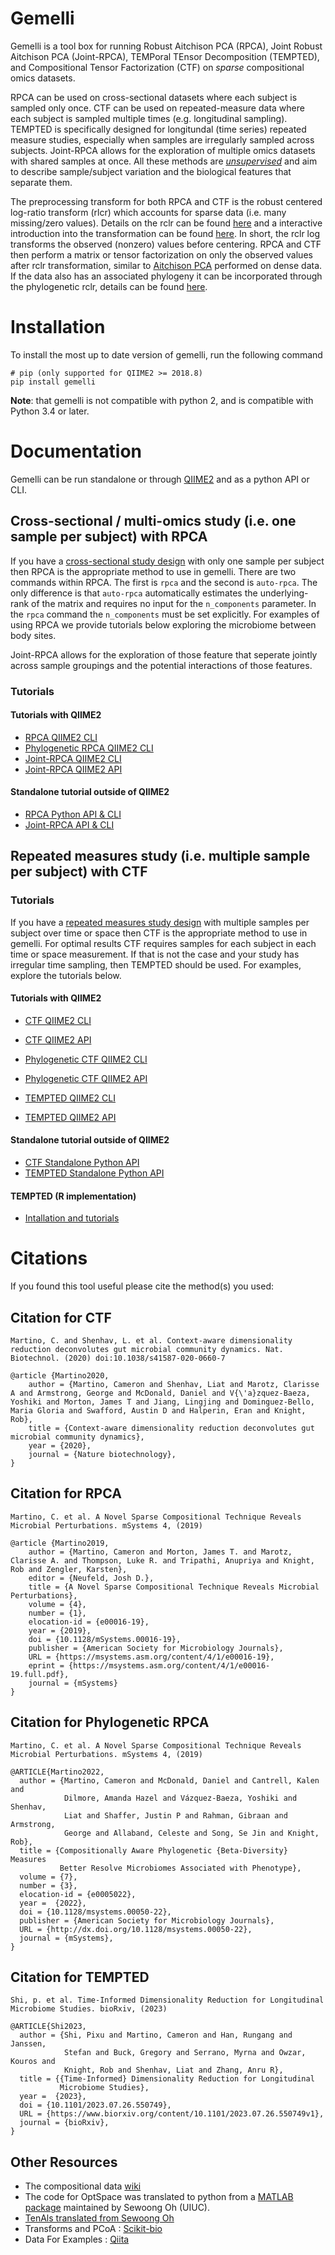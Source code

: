 
# Gemelli

Gemelli is a tool box for running Robust Aitchison PCA (RPCA), Joint Robust Aitchison PCA (Joint-RPCA), TEMPoral TEnsor Decomposition (TEMPTED), and Compositional Tensor Factorization (CTF) on _sparse_ compositional omics datasets.

RPCA can be used on cross-sectional datasets where each subject is sampled only once. CTF can be used on repeated-measure data where each subject is sampled multiple times (e.g. longitudinal sampling). TEMPTED is specifically designed for longitundal (time series) repeated measure studies, especially when samples are irregularly sampled across subjects. Joint-RPCA allows for the exploration of multiple omics datasets with shared samples at once. All these methods are [_unsupervised_](https://en.wikipedia.org/wiki/Unsupervised_learning) and aim to describe sample/subject variation and the biological features that separate them.

The preprocessing transform for both RPCA and CTF is the robust centered log-ratio transform (rlcr) which accounts for sparse data (i.e. many missing/zero values). Details on the rclr can be found [here](https://msystems.asm.org/content/4/1/e00016-19) and a interactive introduction into the transformation can be found [here](https://github.com/biocore/gemelli/blob/master/ipynb/tutorials/introduction.ipynb). In short, the rclr log transforms the observed (nonzero) values before centering. RPCA and CTF then perform a matrix or tensor factorization on only the observed values after rclr transformation, similar to [Aitchison PCA](https://academic.oup.com/biomet/article-abstract/70/1/57/240898?redirectedFrom=fulltext) performed on dense data. If the data also has an associated phylogeny it can be incorporated through the phylogenetic rclr, details can be found [here](https://github.com/biocore/gemelli/blob/master/ipynb/tutorials/Phylogenetic-RPCA-moving-pictures.ipynb).

# Installation

To install the most up to date version of gemelli, run the following command

    # pip (only supported for QIIME2 >= 2018.8)
    pip install gemelli

**Note**: that gemelli is not compatible with python 2, and is compatible with Python 3.4 or later. 

# Documentation

Gemelli can be run standalone or through [QIIME2](https://qiime2.org/) and as a python API or CLI. 

## Cross-sectional / multi-omics study (i.e. one sample per subject) with RPCA

If you have a [cross-sectional study design](https://en.wikipedia.org/wiki/Cross-sectional_study) with only one sample per subject then RPCA is the appropriate method to use in gemelli.  There are two commands within RPCA. The first is `rpca` and the second is `auto-rpca`. The only difference is that `auto-rpca` automatically estimates the underlying-rank of the matrix and requires no input for the `n_components` parameter. In the `rpca` command the `n_components` must be set explicitly. For examples of using RPCA we provide tutorials below exploring the microbiome between body sites.

Joint-RPCA allows for the exploration of those feature that seperate jointly across sample groupings and the potential interactions of those features.  

### Tutorials

#### Tutorials with QIIME2

* [RPCA QIIME2 CLI](https://github.com/biocore/gemelli/blob/master/ipynb/tutorials/RPCA-moving-pictures.ipynb)
* [Phylogenetic RPCA QIIME2 CLI](https://github.com/biocore/gemelli/blob/master/ipynb/tutorials/Phylogenetic-RPCA-moving-pictures.ipynb)
* [Joint-RPCA QIIME2 CLI](https://github.com/biocore/gemelli/blob/master/ipynb/tutorials/Joint-RPCA-QIIME2-CLI.ipynb)
* [Joint-RPCA QIIME2 API](https://github.com/biocore/gemelli/blob/master/ipynb/tutorials/Joint-RPCA-QIIME2-API.ipynb)


#### Standalone tutorial outside of QIIME2

* [RPCA Python API & CLI](https://github.com/biocore/gemelli/blob/master/ipynb/tutorials/RPCA-moving-pictures-standalone-cli-and-api.ipynb)
* [Joint-RPCA API & CLI](https://github.com/biocore/gemelli/blob/master/ipynb/tutorials/Joint-RPCA-CLI-API.ipynb)

## Repeated measures study (i.e. multiple sample per subject) with CTF

### Tutorials

If you have a [repeated measures study design](https://en.wikipedia.org/wiki/Repeated_measures_design) with multiple samples per subject over time or space then CTF is the appropriate method to use in gemelli. For optimal results CTF requires samples for each subject in each time or space measurement. If that is not the case and your study has irregular time sampling, then TEMPTED should be used. For examples, explore the tutorials below.

#### Tutorials with QIIME2

* [CTF QIIME2 CLI](https://github.com/biocore/gemelli/blob/master/ipynb/tutorials/IBD-Tutorial-QIIME2-CLI.md)
* [CTF QIIME2 API](https://github.com/biocore/gemelli/blob/master/ipynb/tutorials/IBD-Tutorial-QIIME2-API.ipynb)
* [Phylogenetic CTF QIIME2 CLI](https://github.com/biocore/gemelli/blob/master/ipynb/tutorials/Phylogenetic-IBD-Tutorial-QIIME2-CLI.ipynb)
* [Phylogenetic CTF QIIME2 API](https://github.com/biocore/gemelli/blob/master/ipynb/tutorials/Phylogenetic-IBD-Tutorial-QIIME2-API.ipynb)

* [TEMPTED QIIME2 CLI](TODO)
* [TEMPTED QIIME2 API](TODO)


#### Standalone tutorial outside of QIIME2

* [CTF Standalone Python API](https://github.com/biocore/gemelli/blob/master/ipynb/tutorials/IBD-Tutorial-standalone-API.ipynb)
* [TEMPTED Standalone Python API](TODO)

#### TEMPTED (R implementation) 

* [Intallation and tutorials](https://github.com/pixushi/tempted)

# Citations

If you found this tool useful please cite the method(s) you used:

## Citation for CTF

```
Martino, C. and Shenhav, L. et al. Context-aware dimensionality reduction deconvolutes gut microbial community dynamics. Nat. Biotechnol. (2020) doi:10.1038/s41587-020-0660-7
```

```
@article {Martino2020,
	author = {Martino, Cameron and Shenhav, Liat and Marotz, Clarisse A and Armstrong, George and McDonald, Daniel and V{\'a}zquez-Baeza, Yoshiki and Morton, James T and Jiang, Lingjing and Dominguez-Bello, Maria Gloria and Swafford, Austin D and Halperin, Eran and Knight, Rob},
	title = {Context-aware dimensionality reduction deconvolutes gut microbial community dynamics},
	year = {2020},
	journal = {Nature biotechnology},
}
```


## Citation for RPCA

```
Martino, C. et al. A Novel Sparse Compositional Technique Reveals Microbial Perturbations. mSystems 4, (2019)
```

```
@article {Martino2019,
	author = {Martino, Cameron and Morton, James T. and Marotz, Clarisse A. and Thompson, Luke R. and Tripathi, Anupriya and Knight, Rob and Zengler, Karsten},
	editor = {Neufeld, Josh D.},
	title = {A Novel Sparse Compositional Technique Reveals Microbial Perturbations},
	volume = {4},
	number = {1},
	elocation-id = {e00016-19},
	year = {2019},
	doi = {10.1128/mSystems.00016-19},
	publisher = {American Society for Microbiology Journals},
	URL = {https://msystems.asm.org/content/4/1/e00016-19},
	eprint = {https://msystems.asm.org/content/4/1/e00016-19.full.pdf},
	journal = {mSystems}
}
```


## Citation for Phylogenetic RPCA

```
Martino, C. et al. A Novel Sparse Compositional Technique Reveals Microbial Perturbations. mSystems 4, (2019)
```

```
@ARTICLE{Martino2022,
  author = {Martino, Cameron and McDonald, Daniel and Cantrell, Kalen and
            Dilmore, Amanda Hazel and Vázquez-Baeza, Yoshiki and Shenhav,
            Liat and Shaffer, Justin P and Rahman, Gibraan and Armstrong,
            George and Allaband, Celeste and Song, Se Jin and Knight, Rob},
  title = {Compositionally Aware Phylogenetic {Beta-Diversity} Measures
           Better Resolve Microbiomes Associated with Phenotype},
  volume = {7},
  number = {3},
  elocation-id = {e0005022},
  year =  {2022},
  doi = {10.1128/msystems.00050-22},
  publisher = {American Society for Microbiology Journals},
  URL = {http://dx.doi.org/10.1128/msystems.00050-22},
  journal = {mSystems},
}
```

## Citation for TEMPTED

```
Shi, p. et al. Time-Informed Dimensionality Reduction for Longitudinal Microbiome Studies. bioRxiv, (2023)
```

```
@ARTICLE{Shi2023,
  author = {Shi, Pixu and Martino, Cameron and Han, Rungang and Janssen,
            Stefan and Buck, Gregory and Serrano, Myrna and Owzar, Kouros and
            Knight, Rob and Shenhav, Liat and Zhang, Anru R},
  title = {{Time-Informed} Dimensionality Reduction for Longitudinal
           Microbiome Studies},
  year =  {2023},
  doi = {10.1101/2023.07.26.550749},
  URL = {https://www.biorxiv.org/content/10.1101/2023.07.26.550749v1},
  journal = {bioRxiv},
}
```

## Other Resources

- The compositional data [wiki](https://en.wikipedia.org/wiki/Compositional_data)
- The code for OptSpace was translated to python from a [MATLAB package](http://swoh.web.engr.illinois.edu/software/optspace/code.html) maintained by Sewoong Oh (UIUC).
- [TenAls translated from Sewoong Oh](http://swoh.web.engr.illinois.edu/software/optspace/code.html)
- Transforms and PCoA : [Scikit-bio](http://scikit-bio.org)
- Data For Examples : [Qiita](https://qiita.ucsd.edu/)
